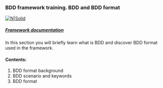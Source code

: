 ### BDD framework training. BDD and BDD format

[![N|Solid](https://images.ctfassets.net/fikanzmkdlqn/5NoHRB1q6lrNzSSpekhrG5/cf22f3d7d9e82aed5e79659800458b57/TELUS_TAGLINE_HORIZONTAL_EN.svg)](https://www.telus.com/en/)

##### [Framework documentation](https://github.com/telus/telus-bdd-docs)

In this section you will briefly learn what is BDD and discover BDD format used in the framework.

#### Contents:

1. BDD format background
2. BDD scenario and keywords
3. BDD format
